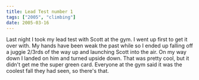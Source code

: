 ```yaml
---
title: Lead Test number 1
tags: ["2005", "climbing"]
date: 2005-03-16
---
```

Last night I took my lead test with Scott at the gym.  I went up first to get it over with. My hands have been weak the past while so I ended up falling off a juggie 2/3rds of the way up and launching Scott into the air.  On my way down I landed on him and turned upside down.  That was pretty cool, but it didn't get me the super green card.  Everyone at the gym said it was the coolest fall they had seen, so there's that.
